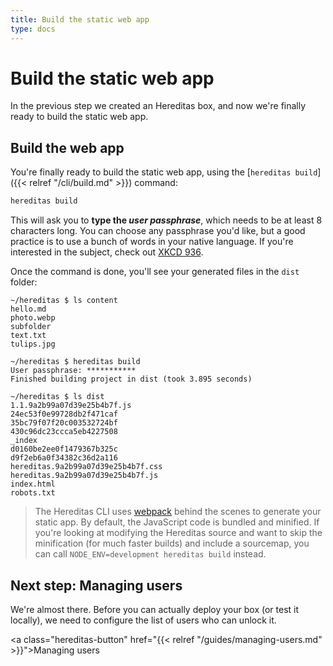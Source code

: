 ```yaml
---
title: Build the static web app
type: docs
---
```


# Build the static web app

In the previous step we created an Hereditas box, and now we're finally ready to build the static web app.

## Build the web app

You're finally ready to build the static web app, using the [`hereditas build`]({{< relref "/cli/build.md" >}}) command:

````sh
hereditas build
````

This will ask you to **type the _user passphrase_**, which needs to be at least 8 characters long. You can choose any passphrase you'd like, but a good practice is to use a bunch of words in your native language. If you're interested in the subject, check out [XKCD 936](https://www.explainxkcd.com/wiki/index.php/936:_Password_Strength).

Once the command is done, you'll see your generated files in the `dist` folder:

````text
~/hereditas $ ls content
hello.md
photo.webp
subfolder
text.txt
tulips.jpg

~/hereditas $ hereditas build
User passphrase: ***********
Finished building project in dist (took 3.895 seconds)

~/hereditas $ ls dist
1.1.9a2b99a07d39e25b4b7f.js
24ec53f0e99728db2f471caf
35bc79f07f20c003532724bf
430c96dc23ccca5eb4227508
_index
d0160be2ee0f1479367b325c
d9f2eb6a0f34382c36d2a116
hereditas.9a2b99a07d39e25b4b7f.css
hereditas.9a2b99a07d39e25b4b7f.js
index.html
robots.txt
````

> The Hereditas CLI uses [webpack](https://webpack.js.org/) behind the scenes to generate your static app. By default, the JavaScript code is bundled and minified. If you're looking at modifying the Hereditas source and want to skip the minification (for much faster builds) and include a sourcemap, you can call `NODE_ENV=development hereditas build` instead.

## Next step: Managing users

We're almost there. Before you can actually deploy your box (or test it locally), we need to configure the list of users who can unlock it.

<a class="hereditas-button" href="{{< relref "/guides/managing-users.md" >}}">Managing users</a>
